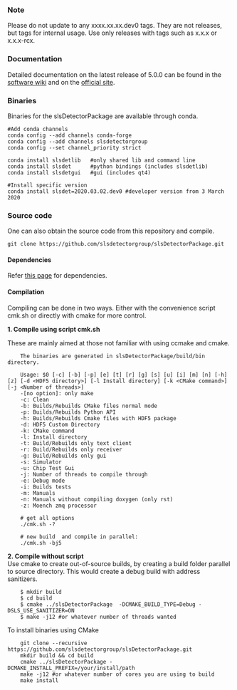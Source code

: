 ### Note

Please do not update to any xxxx.xx.xx.dev0 tags. They are not releases, but tags for internal usage.
Use only releases with tags such as x.x.x or x.x.x-rcx.

### Documentation
Detailed documentation on the latest release of 5.0.0 can be found in the [software wiki](https://slsdetectorgroup.github.io/devdoc/index.html) and on the [official site](https://www.psi.ch/en/detectors/software).

### Binaries
Binaries for the slsDetectorPackage are available through conda. 
```
#Add conda channels
conda config --add channels conda-forge
conda config --add channels slsdetectorgroup
conda config --set channel_priority strict

conda install slsdetlib   #only shared lib and command line
conda install slsdet      #python bindings (includes slsdetlib)
conda install slsdetgui   #gui (includes qt4)

#Install specific version
conda install slsdet=2020.03.02.dev0 #developer version from 3 March 2020

```

### Source code
One can also obtain the source code from this repository and compile.
```
git clone https://github.com/slsdetectorgroup/slsDetectorPackage.git

```
#### Dependencies 

Refer [this page](https://slsdetectorgroup.github.io/devdoc/dependencies.html)  for dependencies.


#### Compilation 

Compiling can be done in two ways. Either with the convenience script
cmk.sh or directly with cmake for more control.

**1. Compile using script cmk.sh**<br>

These are mainly aimed at those not familiar with using ccmake and cmake. 
```
    The binaries are generated in slsDetectorPackage/build/bin directory.

    Usage: $0 [-c] [-b] [-p] [e] [t] [r] [g] [s] [u] [i] [m] [n] [-h] [z] [-d <HDF5 directory>] [-l Install directory] [-k <CMake command>] [-j <Number of threads>]
    -[no option]: only make
    -c: Clean
    -b: Builds/Rebuilds CMake files normal mode
    -p: Builds/Rebuilds Python API
    -h: Builds/Rebuilds Cmake files with HDF5 package
    -d: HDF5 Custom Directory
    -k: CMake command
    -l: Install directory
    -t: Build/Rebuilds only text client
    -r: Build/Rebuilds only receiver
    -g: Build/Rebuilds only gui
    -s: Simulator
    -u: Chip Test Gui
    -j: Number of threads to compile through
    -e: Debug mode
    -i: Builds tests
    -m: Manuals
    -n: Manuals without compiling doxygen (only rst)
    -z: Moench zmq processor
    
    # get all options
    ./cmk.sh -?

    # new build  and compile in parallel:
    ./cmk.sh -bj5
```
 
**2. Compile without script**<br>
Use cmake to create out-of-source builds, by creating a build folder parallel to source directory. This would create a debug build with address sanitizers.
```
    $ mkdir build
    $ cd build
    $ cmake ../slsDetectorPackage  -DCMAKE_BUILD_TYPE=Debug -DSLS_USE_SANITIZER=ON
    $ make -j12 #or whatever number of threads wanted
```

To install binaries using CMake
```
    git clone --recursive https://github.com/slsdetectorgroup/slsDetectorPackage.git
    mkdir build && cd build
    cmake ../slsDetectorPackage -DCMAKE_INSTALL_PREFIX=/your/install/path
    make -j12 #or whatever number of cores you are using to build
    make install
```
